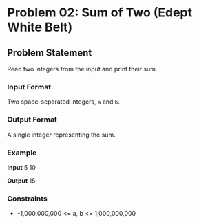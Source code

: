 # Problem 02: Sum of Two (Edept White Belt)

## Problem Statement
Read two integers from the input and print their sum.

### Input Format
Two space-separated integers, `a` and `b`.

### Output Format
A single integer representing the sum.

### Example

**Input**
5 10

**Output**
15


### Constraints
- -1,000,000,000 <= a, b <= 1,000,000,000
